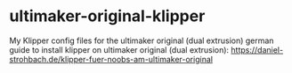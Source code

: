 # ultimaker-original-klipper
My Klipper config files for the ultimaker original (dual extrusion)
german guide to install klipper on ultimaker original (dual extrusion): https://daniel-strohbach.de/klipper-fuer-noobs-am-ultimaker-original
